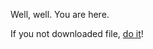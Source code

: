  <p>Well, well. You are here.</p>
  <p>If you not downloaded file, <a href=https://github.com/vlalog-org/cripto/blob/master/tasks/first/TWO58SIXTRI.rar?raw=true>do it</a>!</p>
